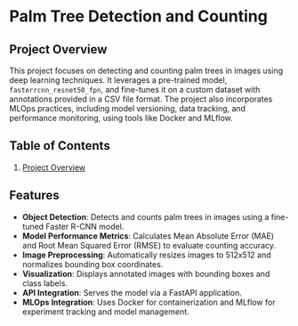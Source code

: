 # Palm Tree Detection and Counting

## Project Overview

This project focuses on detecting and counting palm trees in images using deep learning techniques. It leverages a pre-trained model, `fasterrcnn_resnet50_fpn`, and fine-tunes it on a custom dataset with annotations provided in a CSV file format. The project also incorporates MLOps practices, including model versioning, data tracking, and performance monitoring, using tools like Docker and MLflow.

## Table of Contents
1. [Project Overview](#project-overview)

## Features

- **Object Detection**: Detects and counts palm trees in images using a fine-tuned Faster R-CNN model.
- **Model Performance Metrics**: Calculates Mean Absolute Error (MAE) and Root Mean Squared Error (RMSE) to evaluate counting accuracy.
- **Image Preprocessing**: Automatically resizes images to 512x512 and normalizes bounding box coordinates.
- **Visualization**: Displays annotated images with bounding boxes and class labels.
- **API Integration**: Serves the model via a FastAPI application.
- **MLOps Integration**: Uses Docker for containerization and MLflow for experiment tracking and model management.
